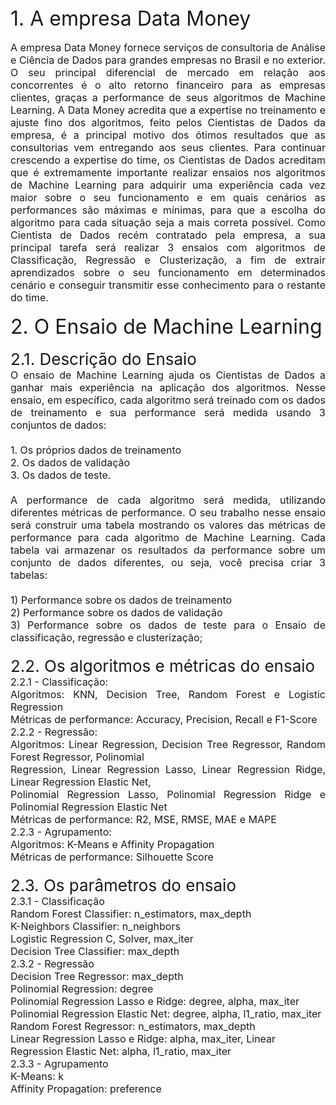  <div style="text-align: justify; font-size: 32px;">
	    1. A empresa Data Money
   </div><br>
 <div style="text-align: justify; font-size: 16px;">
        A empresa Data Money fornece serviços de consultoria de Análise e Ciência de Dados para grandes
        empresas no Brasil e no exterior.
        O seu principal diferencial de mercado em relação aos concorrentes é o alto retorno financeiro para as
        empresas clientes, graças a performance de seus algoritmos de Machine Learning.
        A Data Money acredita que a expertise no treinamento e ajuste fino dos algoritmos, feito pelos Cientistas de
        Dados da empresa, é a principal motivo dos ótimos resultados que as consultorias vem entregando aos seus
        clientes.
        Para continuar crescendo a expertise do time, os Cientistas de Dados acreditam que é extremamente
        importante realizar ensaios nos algoritmos de Machine Learning para adquirir uma experiência cada vez
        maior sobre o seu funcionamento e em quais cenários as performances são máximas e mínimas, para que a
        escolha do algoritmo para cada situação seja a mais correta possível.
        Como Cientista de Dados recém contratado pela empresa, a sua principal tarefa será realizar 3 ensaios com
        algoritmos de Classificação, Regressão e Clusterização, a fim de extrair aprendizados sobre o seu
        funcionamento em determinados cenário e conseguir transmitir esse conhecimento para o restante do time.
   </div><br>
   <div style="text-align: justify; font-size: 32px;">
	    2. O Ensaio de Machine Learning
   </div><br>
    <div style="text-align: justify; font-size: 26px;">
	    2.1. Descrição do Ensaio
    </div>
    <div style="text-align: justify; font-size: 16px;">
        O ensaio de Machine Learning ajuda os Cientistas de Dados a ganhar mais experiência na aplicação dos
        algoritmos. Nesse ensaio, em específico, cada algoritmo será treinado com os dados de treinamento e
        sua performance será medida usando 3 conjuntos de dados:<br><br>
        1. Os próprios dados de treinamento<br>
        2. Os dados de validação<br>
        3. Os dados de teste.<br><br>
    </div>
    <div style="text-align: justify; font-size: 16px;">
        A performance de cada algoritmo será medida, utilizando diferentes métricas de performance.
        O seu trabalho nesse ensaio será construir uma tabela mostrando os valores das métricas de
        performance para cada algoritmo de Machine Learning.
        Cada tabela vai armazenar os resultados da performance sobre um conjunto de dados diferentes, ou
        seja, você precisa criar 3 tabelas:<br><br>
    </div>
    <div style="text-align: justify; font-size: 16px;">
        1) Performance sobre os dados de treinamento<br>
        2) Performance sobre os dados de validação<br>
        3) Performance sobre os dados de teste para o Ensaio de classificação, regressão e clusterização;<br><br>
    </div>
    <div style="text-align: justify; font-size: 26px;">
        2.2. Os algoritmos e métricas do ensaio<br>
    </div>
    <div style="text-align: justify; font-size: 16px;">
        2.2.1 - Classificação:<br>
        Algoritmos: KNN, Decision Tree, Random Forest e Logistic Regression<br>
        Métricas de performance: Accuracy, Precision, Recall e F1-Score<br>
        2.2.2 - Regressão:<br>
        Algoritmos: Linear Regression, Decision Tree Regressor, Random Forest Regressor, Polinomial<br>
        Regression, Linear Regression Lasso, Linear Regression Ridge, Linear Regression Elastic Net,<br>
        Polinomial Regression Lasso, Polinomial Regression Ridge e Polinomial Regression Elastic Net<br>
        Métricas de performance: R2, MSE, RMSE, MAE e MAPE<br>
        2.2.3 - Agrupamento:<br>
        Algoritmos: K-Means e Affinity Propagation<br>
        Métricas de performance: Silhouette Score<br><br>
    </div>
    <div style="text-align: justify; font-size: 26px;">
        2.3. Os parâmetros do ensaio
    </div>
    <div style="text-align: justify; font-size: 16px;">
        2.3.1 - Classificação<br>
        Random Forest Classifier: n_estimators, max_depth<br>
        K-Neighbors Classifier: n_neighbors<br>
        Logistic Regression C, Solver, max_iter<br>
        Decision Tree Classifier: max_depth<br>
        2.3.2 - Regressão<br>
        Decision Tree Regressor: max_depth<br>
        Polinomial Regression: degree<br>
        Polinomial Regression Lasso e Ridge: degree, alpha, max_iter<br>
        Polinomial Regression Elastic Net: degree, alpha, l1_ratio, max_iter<br>
        Random Forest Regressor: n_estimators, max_depth<br>
        Linear Regression Lasso e Ridge: alpha, max_iter, Linear<br>
        Regression Elastic Net: alpha, l1_ratio, max_iter<br>
        2.3.3 - Agrupamento<br>
        K-Means: k<br>
        Affinity Propagation: preference<br>
    </div>
